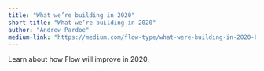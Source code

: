 ```yaml
---
title: "What we’re building in 2020"
short-title: "What we’re building in 2020"
author: "Andrew Pardoe"
medium-link: "https://medium.com/flow-type/what-were-building-in-2020-bcb92f620c75"
---
```

Learn about how Flow will improve in 2020. 
